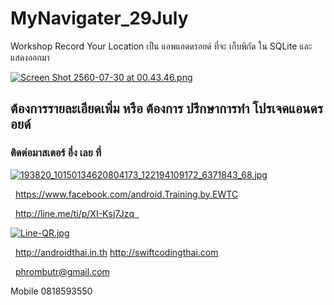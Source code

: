 # MyNavigater_29July
Workshop Record Your Location
เป็น แอพแอดดรอยด์ ที่จะ เก็บพิกัด ใน SQLite และ แสดงออกมา

[![Screen Shot 2560-07-30 at 00.43.46.png](https://s11.postimg.org/npmnnf1df/Screen_Shot_2560-07-30_at_00.43.46.png)](https://postimg.org/image/c0inzgaen/)

## ต้องการรายละเอียดเพิ่ม หรือ ต้องการ ปรึกษาการทำ โปรเจคแอนดรอยด์  

### ติดต่อมาสเตอร์ อึ่ง เลย ที่  

[![193820_10150134620804173_122194109172_6371843_68.jpg](https://s21.postimg.org/4i5tymwsn/193820_10150134620804173_122194109172_6371843_68.jpg)](https://postimg.org/image/4i5tymwsj/)

  https://www.facebook.com/android.Training.by.EWTC

  http://line.me/ti/p/XI-Ksj7Jzq  

[![Line-QR.jpg](https://s9.postimg.org/41ec4gb3z/Line-_QR.jpg)](https://postimg.org/image/h5jwh535n/)

  http://androidthai.in.th
http://swiftcodingthai.com

  phrombutr@gmail.com  

Mobile 0818593550
